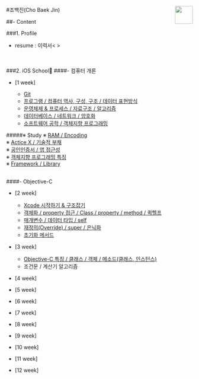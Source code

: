 #조백진(Cho Baek Jin)<a href="url"><img src="/Users/CHOBAEKJIN/Desktop/iOS.school/Study/Image/ios.jpg" align="right" height="48" ></a>


##- Content

###1. Profile
- resume : 이력서< >

<br><br>
###2. iOS School🍎
####- 컴퓨터 개론

- [1 week]
  
	- [Git](https://github.com/BaekJinCho/iOS.school/tree/master/ConceptProject/170109)
	- [프로그램 / 컴퓨터 역사, 구성, 구조 / 데이터 표현방식](https://github.com/BaekJinCho/iOS.school/tree/master/ConceptProject/170110)
	- [운영체제 & 프로세스 / 자료구조 / 알고리즘](https://github.com/BaekJinCho/iOS.school/tree/master/ConceptProject/170111)
	- [데이터베이스 / 네트워크 / 암호화](https://github.com/BaekJinCho/iOS.school/tree/master/ConceptProject/170112)
	- [소프트웨어 공학 / 객체지향 프로그래밍](https://github.com/BaekJinCho/iOS.school/tree/master/ConceptProject/170113)

#####※ Study
※ [RAM / Encoding](https://github.com/BaekJinCho/iOS.school/tree/master/Study/Study)<br>
※ [Actice X / 기술적 부채](https://github.com/BaekJinCho/iOS.school/tree/master/Study/Study1)<br>
※ [공인인증서 / 앱 접근성](https://github.com/BaekJinCho/iOS.school/tree/master/Study/Study2)<br>
※ [객체지향 프로그래밍 특징](https://github.com/BaekJinCho/iOS.school/tree/master/Study/Study3)<br>
※ [Framework / Library](https://github.com/BaekJinCho/iOS.school/tree/master/Study/Study4)

<br>
####- Objective-C

- [2 week]
	- [Xcode 시작하기 & 구조잡기](https://github.com/BaekJinCho/iOS.school/tree/master/ConceptProject/170116)
	-  [객체화 / property 접근 / Class / property / method / 퀵헬프](https://github.com/BaekJinCho/iOS.school/tree/master/ConceptProject/170117)
	- [매개변수 / 데이터 타입 / self](https://github.com/BaekJinCho/iOS.school/tree/master/ConceptProject/17011819)
	- [재정의(Override) / super / 은닉화](https://github.com/BaekJinCho/iOS.school/tree/master/ConceptProject/170119)
	- [초기화 메서드](https://github.com/BaekJinCho/iOS.school/tree/master/ConceptProject/170120)

- [3 week]
	- [Objective-C 특징 / 클래스 / 객체 / 메소드(클래스, 인스턴스)](https://github.com/BaekJinCho/iOS.school/tree/master/ConceptProject/170123)
	- 조건문 / 계산기 알고리즘  

- [4 week]

- [5 week]

- [6 week]

- [7 week]

- [8 week]

- [9 week]

- [10 week]

- [11 week]

- [12 week]
